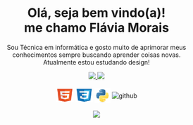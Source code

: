 <div>
  
  <h1 align="center">
    Olá, seja bem vindo(a)! <br>
    me chamo Flávia Morais </a>
  </h1>
  
  <p align="center">
    Sou Técnica em informática e gosto muito de aprimorar meus conhecimentos sempre buscando aprender coisas novas. <br>
    Atualmente estou estudando design!
  </p>
  
</div>

<div align="center">
  <a href="https://github.com/FlaviaMorais23">
    <img height="150em" src="https://github-readme-stats.vercel.app/api?username=FlaviaMorais23&count_private=true&include_all_commits=true&show_icons=true&theme=dracula&hide_border=false&show_owner=true"/>
    <img height="150em" src="https://github-readme-stats.vercel.app/api/top-langs/?username=FlaviaMorais23&theme=dracula&hide_border=false&&layout=compact"/>
  </a>
</div>

<div align="center" valign="top"><br>
  <img align="center" alt="HTML" height="30" width="40" src="https://raw.githubusercontent.com/devicons/devicon/master/icons/html5/html5-original.svg">
  <img align="center" alt="CSS" height="30" width="40" src="https://raw.githubusercontent.com/devicons/devicon/master/icons/css3/css3-original.svg">
  <img align="center" alt="Python" height="35" width="35" src="https://raw.githubusercontent.com/devicons/devicon/master/icons/python/python-original.svg">
  <img align="center" alt="github" height="35" width="35" src="https://www.logotypes101.com/logos/612/3BF36CF1857F8854E2C416AC23E2397F/github_logo.png">
</div><br>

<div align="center">
  <a href="anaflaviapmorais@gmail.com"><img src="https://img.shields.io/badge/-Gmail-%23333?style=for-the-badge&logo=gmail&logoColor=white" target="_blank"></a>
</div>

<!--<div align="center">
  
 ![snake gif](https://github.com/FlaviaMorais23/FlaviaMorais23/blob/output/github-contribution-grid-snake.svg)
  
</div>-->
